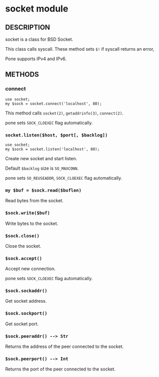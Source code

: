 # socket module

## DESCRIPTION

socket is a class for BSD Socket.

This class calls syscall. These method sets `$!` if syscall returns an error,

Pone supports IPv4 and IPv6.

## METHODS

### connect

    use socket;
    my $sock = socket.connect('localhost', 80);

This method calls `socket(2)`, `getaddrinfo(3)`, `connect(2)`.

pone sets `SOCK_CLOEXEC` flag automatically.

### `socket.listen($host, $port[, $backlog])`

    use socket;
    my $sock = socket.listen('localhost', 80);

Create new socket and start listen.

Default `$backlog` size is `SO_MAXCONN`.

pone sets `SO_REUSEADDR`, `SOCK_CLOEXEC` flag automatically.

### `my $buf = $sock.read($buflen)`

Read bytes from the socket.

### `$sock.write($buf)`

Write bytes to the socket.

### `$sock.close()`

Close the socket.

### `$sock.accept()`

Accept new connection.

pone sets `SOCK_CLOEXEC` flag automatically.

### `$sock.sockaddr()`

Get socket address.

### `$sock.sockport()`

Get socket port.

### `$sock.peeraddr() --> Str`

Returns the address of the peer connected to the socket.

### `$sock.peerport() --> Int`

Returns the port of the peer connected to the socket.


